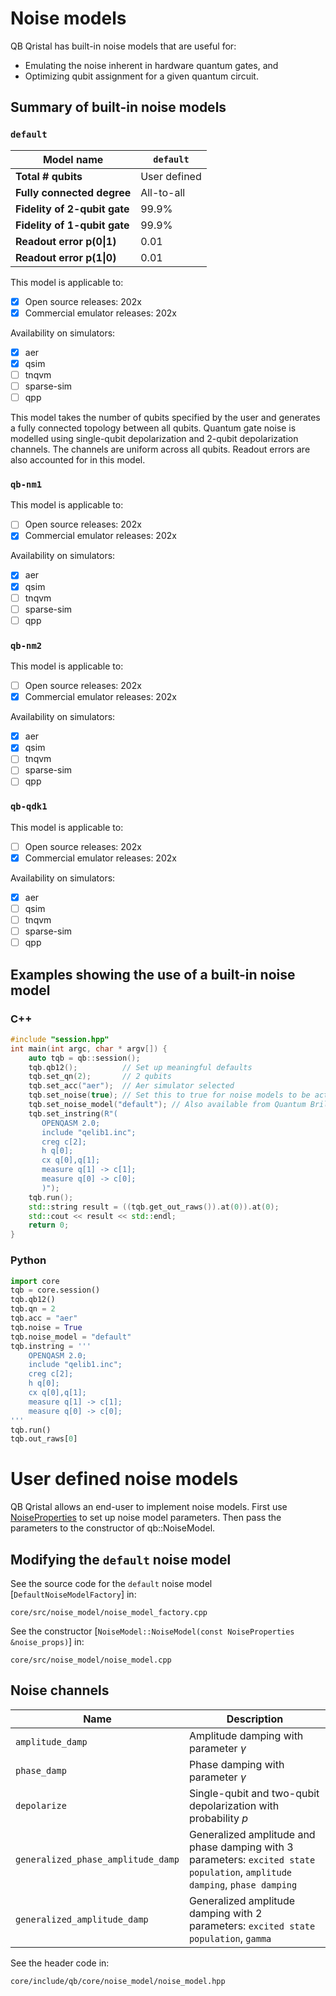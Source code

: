 # Noise models

QB Qristal has built-in noise models that are useful for:
* Emulating the noise inherent in hardware quantum gates, and
* Optimizing qubit assignment for a given quantum circuit.

## Summary of built-in noise models

### `default`
| Model name | `default` |
| ---- | ---- |
| **Total # qubits** | User defined |
| **Fully connected degree** | All-to-all |
| **Fidelity of 2-qubit gate** | 99.9% |
| **Fidelity of 1-qubit gate** | 99.9% |
| **Readout error p(0\|1)** | 0.01 |
| **Readout error p(1\|0)** | 0.01 |

This model is applicable to:

- [X] Open source releases: 202x
- [X] Commercial emulator releases: 202x

Availability on simulators:
- [x] aer
- [x] qsim
- [ ] tnqvm
- [ ] sparse-sim
- [ ] qpp

This model takes the number of qubits specified by the user and generates a fully connected topology between all qubits.  Quantum gate noise is modelled using single-qubit depolarization and 2-qubit depolarization channels.  The channels are uniform across all qubits.  Readout errors are also accounted for in this model.

### `qb-nm1`

This model is applicable to:

- [ ] Open source releases: 202x
- [X] Commercial emulator releases: 202x

Availability on simulators:
- [x] aer
- [x] qsim
- [ ] tnqvm
- [ ] sparse-sim
- [ ] qpp

### `qb-nm2`

This model is applicable to:

- [ ] Open source releases: 202x
- [X] Commercial emulator releases: 202x

Availability on simulators:
- [x] aer
- [x] qsim
- [ ] tnqvm
- [ ] sparse-sim
- [ ] qpp

### `qb-qdk1`

This model is applicable to:

- [ ] Open source releases: 202x
- [X] Commercial emulator releases: 202x

Availability on simulators:
- [x] aer
- [ ] qsim
- [ ] tnqvm
- [ ] sparse-sim
- [ ] qpp

## Examples showing the use of a built-in noise model
### C++
```c++
#include "session.hpp"
int main(int argc, char * argv[]) {
    auto tqb = qb::session();
    tqb.qb12();          // Set up meaningful defaults
    tqb.set_qn(2);       // 2 qubits
    tqb.set_acc("aer");  // Aer simulator selected
    tqb.set_noise(true); // Set this to true for noise models to be active
    tqb.set_noise_model("default"); // Also available from Quantum Brilliance: "qb-nm1" , "qb-nm2" , "qb-qdk1"
    tqb.set_instring(R"(
       OPENQASM 2.0;
       include "qelib1.inc";
       creg c[2];
       h q[0];
       cx q[0],q[1];
       measure q[1] -> c[1];
       measure q[0] -> c[0];
       )");
    tqb.run();
    std::string result = ((tqb.get_out_raws()).at(0)).at(0);
    std::cout << result << std::endl;
    return 0;
}
```
### Python
```python
import core
tqb = core.session()
tqb.qb12()
tqb.qn = 2
tqb.acc = "aer"
tqb.noise = True
tqb.noise_model = "default"
tqb.instring = '''
    OPENQASM 2.0;
    include "qelib1.inc";
    creg c[2];
    h q[0];
    cx q[0],q[1];
    measure q[1] -> c[1];
    measure q[0] -> c[0];
'''
tqb.run()
tqb.out_raws[0]
```

# User defined noise models

QB Qristal allows an end-user to implement noise models. First use  <a href="../_cpp_api/structqb_1_1NoiseProperties.html">NoiseProperties</a> to set up noise model parameters.  Then pass the parameters to the constructor of qb::NoiseModel.

## Modifying the `default` noise model

See the source code for the `default` noise model [`DefaultNoiseModelFactory`] in:

`core/src/noise_model/noise_model_factory.cpp`

See the constructor [`NoiseModel::NoiseModel(const NoiseProperties &noise_props)`] in:

`core/src/noise_model/noise_model.cpp`

## Noise channels
| Name | Description |
| ---- | ---- |
| `amplitude_damp` | Amplitude damping with parameter $\gamma$ |
| `phase_damp` | Phase damping with parameter $\gamma$ |
| `depolarize` | Single-qubit and two-qubit depolarization with probability $p$ |
| `generalized_phase_amplitude_damp` | Generalized amplitude and phase damping with 3 parameters: `excited state population`, `amplitude damping`, `phase damping` |
| `generalized_amplitude_damp` | Generalized amplitude damping with 2 parameters: `excited state population`, `gamma` |

See the header code in:

`core/include/qb/core/noise_model/noise_model.hpp`
